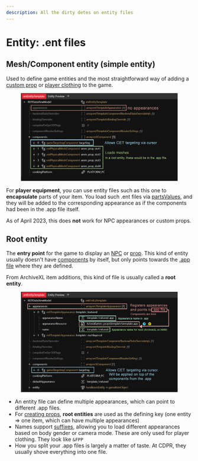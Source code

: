 ```yaml
---
description: All the dirty detes on entity files
---
```


# Entity: .ent files

## Mesh/Component entity (simple entity)

Used to define game entities and the most straightforward way of adding a [custom prop](../../../modding-guides/everything-else/custom-props.md) or [player clothing](../../../modding-guides/items-equipment/adding-new-items/) to the game.

<figure><img src="../../../.gitbook/assets/mesh_entity.png" alt=""><figcaption></figcaption></figure>

For **player equipment**, you can use entity files such as this one to **encapsulate** parts of your item. You load such .ent files via [partsValues](../../../modding-guides/items-equipment/adding-new-items/#mesh\_entity.ent), and they will be added to the corresponding appearance as if the components had been in the .app file itself.

As of April 2023, this does **not** work for NPC appearances or custom props.

## Root entity

The **entry point** for the game to display an [NPC](../../../modding-guides/npcs/appearances-change-the-looks.md#the-.ent-file) or [prop](../../../modding-guides/everything-else/custom-props.md). This kind of entity usually doesn't have [components](../components.md) by itself, but only points towards the [.app file](./#.app-appearance-definition) where they are defined.&#x20;

From ArchiveXL item additions, this kind of file is usually called a **root entity**.

<figure><img src="../../../.gitbook/assets/root_entity.png" alt=""><figcaption></figcaption></figure>

* An entity file can define multiple appearances, which can point to different .app files.&#x20;
* For [creating props](../../../modding-guides/everything-else/custom-props.md), **root entities** are used as the defining key (one entity => one item, which can have multiple appearances)
* Names support [suffixes](../../../modding-guides/items-equipment/adding-new-items/#suffixes-and-whether-you-need-them), allowing you to load different appearances based on body gender or camera mode. These are only used for player clothing. They look like `&FPP`
* How you split your .app files is largely a matter of taste. At CDPR, they usually shove everything into one file.
